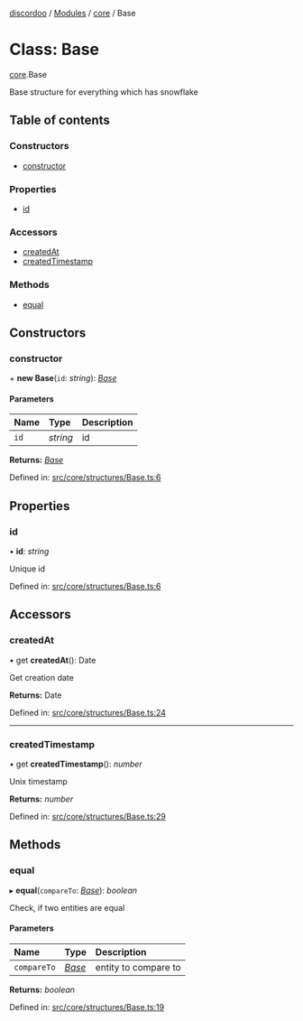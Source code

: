[discordoo](../README.md) / [Modules](../modules.md) / [core](../modules/core.md) / Base

# Class: Base

[core](../modules/core.md).Base

Base structure for everything which has snowflake

## Table of contents

### Constructors

- [constructor](core.base.md#constructor)

### Properties

- [id](core.base.md#id)

### Accessors

- [createdAt](core.base.md#createdat)
- [createdTimestamp](core.base.md#createdtimestamp)

### Methods

- [equal](core.base.md#equal)

## Constructors

### constructor

\+ **new Base**(`id`: *string*): [*Base*](core.base.md)

#### Parameters

| Name | Type | Description |
| :------ | :------ | :------ |
| `id` | *string* | id |

**Returns:** [*Base*](core.base.md)

Defined in: [src/core/structures/Base.ts:6](https://github.com/Discordoo/discordoo/blob/8db69d8/src/core/structures/Base.ts#L6)

## Properties

### id

• **id**: *string*

Unique id

Defined in: [src/core/structures/Base.ts:6](https://github.com/Discordoo/discordoo/blob/8db69d8/src/core/structures/Base.ts#L6)

## Accessors

### createdAt

• get **createdAt**(): Date

Get creation date

**Returns:** Date

Defined in: [src/core/structures/Base.ts:24](https://github.com/Discordoo/discordoo/blob/8db69d8/src/core/structures/Base.ts#L24)

___

### createdTimestamp

• get **createdTimestamp**(): *number*

Unix timestamp

**Returns:** *number*

Defined in: [src/core/structures/Base.ts:29](https://github.com/Discordoo/discordoo/blob/8db69d8/src/core/structures/Base.ts#L29)

## Methods

### equal

▸ **equal**(`compareTo`: [*Base*](core.base.md)): *boolean*

Check, if two entities are equal

#### Parameters

| Name | Type | Description |
| :------ | :------ | :------ |
| `compareTo` | [*Base*](core.base.md) | entity to compare to |

**Returns:** *boolean*

Defined in: [src/core/structures/Base.ts:19](https://github.com/Discordoo/discordoo/blob/8db69d8/src/core/structures/Base.ts#L19)
